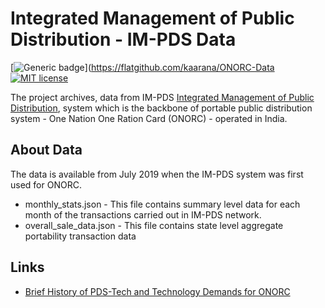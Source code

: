 # Integrated Management of Public Distribution - IM-PDS Data

[![Generic badge](https://img.shields.io/badge/View_Data_on-Flat_Github-GREEN.svg)](https://flatgithub.com/kaarana/ONORC-Data
[![MIT license](https://img.shields.io/badge/License-MIT-blue.svg)](https://lbesson.mit-license.org/)


The project archives, data from IM-PDS [Integrated Management of Public Distribution](http://impds.nic.in/portal), system which is the backbone of portable public distribution system - One Nation One Ration Card (ONORC) - operated in India.

## About Data

The data is available from July 2019 when the IM-PDS system was first used for ONORC.

* monthly_stats.json - This file contains summary level data for each month of the transactions carried out in IM-PDS network.
* overall_sale_data.json - This file contains state level aggregate portability transaction data

## Links
* [Brief History of PDS-Tech and Technology Demands for ONORC](https://medium.com/karana/one-nation-one-ration-card-pds-interoperability-technology-demands-f25392edcccb)
